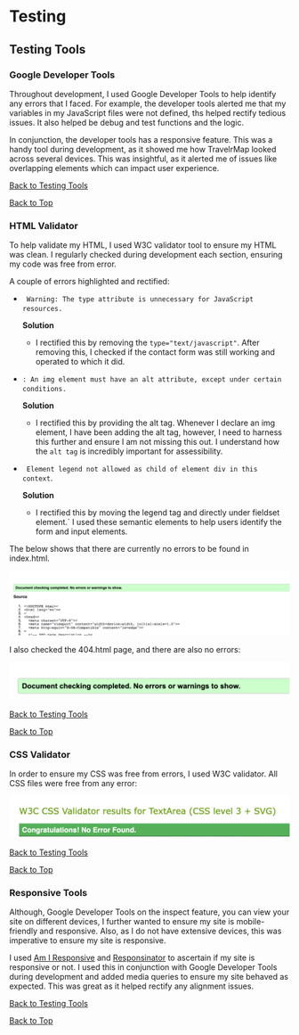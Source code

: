 # Testing

## Testing Tools

### Google Developer Tools
Throughout development, I used Google Developer Tools to help identify any errors that I faced. For example, the developer tools alerted me that my variables in my JavaScript files were not defined, ths helped rectify tedious issues. It also helped be debug and test functions and the logic.

In conjunction, the developer tools has a responsive feature. This was a handy tool during development, as it showed me how TravelrMap looked across several devices. This was insightful, as it alerted me of issues like overlapping elements which can impact user experience.

[Back to Testing Tools](#testing-tools)

[Back to Top](#testing)

### HTML Validator
To help validate my HTML, I used W3C validator tool to ensure my HTML was clean. I regularly checked during development each section, ensuring my code was free from error.

A couple of errors highlighted and rectified:

- ` Warning: The type attribute is unnecessary for JavaScript resources.` 

  __Solution__
  - I rectified this by removing the `type="text/javascript"`. After removing this, I checked if the contact form was still working and operated to which it did.

- `: An img element must have an alt attribute, except under certain conditions.` 

  __Solution__
    - I rectified this by providing the alt tag. Whenever I declare an img element, I have been adding the alt tag, however, I need to harness this further and ensure I am not missing this out. I understand how the `alt tag` is incredibly important for assessibility.

- ` Element legend not allowed as child of element div in this context`. 

  __Solution__
  
  - I rectified this by moving the legend tag and directly under fieldset element.` I used these semantic elements to help users identify the form and input elements.

The below shows that there are currently no errors to be found in index.html.

![HTML validator results](assets/readme_images/html_validator.png)

I also checked the 404.html page, and there are also no errors:

![HTML validator results for 404.index](assets/readme_images/404_html_check.png)

[Back to Testing Tools](#testing-tools)

[Back to Top](#testing)

### CSS Validator 
In order to ensure my CSS was free from errors, I used W3C validator. All CSS files were free from any error:

![CSS validator results](assets/readme_images/css_validator.png)

[Back to Testing Tools](#testing-tools)

[Back to Top](#testing)

### Responsive Tools
Although, Google Developer Tools on the inspect feature, you can view your site on different devices, I further wanted to ensure my site is mobile-friendly and responsive. Also, as I do not have extensive devices, this was imperative to ensure my site is responsive. 

I used [Am I Responsive](http://ami.responsivedesign.is/) and [Responsinator](https://www.responsinator.com/) to ascertain if my site is responsive or not. I used this in conjunction with Google Developer Tools during development and added media queries to ensure my site behaved as expected. This was great as it helped rectify any alignment issues.

[Back to Testing Tools](#testing-tools)

[Back to Top](#testing)


